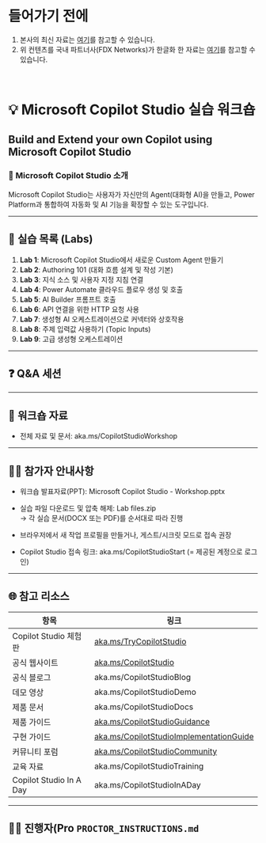 # 들어가기 전에
1. 본사의 최신 자료는 [여기](https://github.com/microsoft/CopilotStudioSamples/blob/main/CopilotStudioWorkshop/README.md)를 참고할 수 있습니다.
2. 위 컨텐츠를 국내 파트너사(FDX Networks)가 한글화 한 자료는 [여기](https://github.com/FDX-edu/CopilotSeminar/blob/main/2024_Workshop/README.md)를 참고할 수 있습니다.

</br>

# 💡 Microsoft Copilot Studio 실습 워크숍

## Build and Extend your own Copilot using Microsoft Copilot Studio

### 🔹 Microsoft Copilot Studio 소개
Microsoft Copilot Studio는 사용자가 자신만의 Agent(대화형 AI)을 만들고, Power Platform과 통합하여 자동화 및 AI 기능을 확장할 수 있는 도구입니다.

---

## 🧪 실습 목록 (Labs)

1. **Lab 1**: Microsoft Copilot Studio에서 새로운 Custom Agent 만들기  
2. **Lab 2**: Authoring 101 (대화 흐름 설계 및 작성 기본)  
3. **Lab 3**: 지식 소스 및 사용자 지정 지침 연결  
4. **Lab 4**: Power Automate 클라우드 플로우 생성 및 호출  
5. **Lab 5**: AI Builder 프롬프트 호출  
6. **Lab 6**: API 연결을 위한 HTTP 요청 사용  
7. **Lab 7**: 생성형 AI 오케스트레이션으로 커넥터와 상호작용  
8. **Lab 8**: 주제 입력값 사용하기 (Topic Inputs)  
9. **Lab 9**: 고급 생성형 오케스트레이션  

---

## ❓ Q&A 세션

---

## 📁 워크숍 자료

- 전체 자료 및 문서: aka.ms/CopilotStudioWorkshop

---

## 👨‍💻 참가자 안내사항

- 워크숍 발표자료(PPT): Microsoft Copilot Studio - Workshop.pptx

- 실습 파일 다운로드 및 압축 해제: Lab files.zip  
  → 각 실습 문서(DOCX 또는 PDF)를 순서대로 따라 진행

- 브라우저에서 새 작업 프로필을 만들거나, 게스트/시크릿 모드로 접속 권장

- Copilot Studio 접속 링크: aka.ms/CopilotStudioStart (= 제공된 계정으로 로그인)

---

## 🌐 참고 리소스

| 항목 | 링크 |
|------|------|
| Copilot Studio 체험판 | [aka.ms/TryCopilotStudio](https://aka.ms/TryCopilotStudio) |
| 공식 웹사이트 | [aka.ms/CopilotStudio](https://aka.ms/CopilotStudio) |
| 공식 블로그 | aka.ms/CopilotStudioBlog |
| 데모 영상 | aka.ms/CopilotStudioDemo |
| 제품 문서 | aka.ms/CopilotStudioDocs |
| 제품 가이드 | [aka.ms/CopilotStudioGuidance](https://aka.ms/CopilotStudioGuidance) |
| 구현 가이드 | [aka.ms/CopilotStudioImplementationGuide](https://aka.ms/CopilotStudioImplementationGuide) |
| 커뮤니티 포럼 | [aka.ms/CopilotStudioCommunity](https://aka.ms/CopilotStudioCommunity) |
| 교육 자료 | aka.ms/CopilotStudioTraining |
| Copilot Studio In A Day | aka.ms/CopilotStudioInADay |

---

## 🧑‍🏫 진행자(Pro `PROCTOR_INSTRUCTIONS.md`
